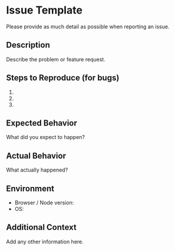 # Issue Template

Please provide as much detail as possible when reporting an issue.

## Description

Describe the problem or feature request.

## Steps to Reproduce (for bugs)

1.
2.
3.

## Expected Behavior

What did you expect to happen?

## Actual Behavior

What actually happened?

## Environment

- Browser / Node version:
- OS:

## Additional Context

Add any other information here.
